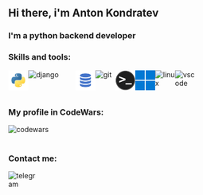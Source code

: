 ## Hi there, i'm Anton Kondratev
### I'm a python backend developer
### Skills and tools:
<img align="left" alt="python" width="40" src="https://raw.githubusercontent.com/github/explore/80688e429a7d4ef2fca1e82350fe8e3517d3494d/topics/python/python.png"/>

<img align="left" alt="django" width="95" src="https://www.djangoproject.com/m/img/logos/django-logo-negative.png"/>

<img align="left" alt="sql" width="40" src="https://raw.githubusercontent.com/github/explore/80688e429a7d4ef2fca1e82350fe8e3517d3494d/topics/sql/sql.png"/>

<img align="left" alt="git" width="40" src="https://git-scm.com/images/logos/downloads/Git-Icon-1788C.png"/>

<img align="left" alt="terminal" width="40" src="https://raw.githubusercontent.com/github/explore/d92924b1d925bb134e308bd29c9de6c302ed3beb/topics/terminal/terminal.png"/>

<img align="left" alt="windows" width="40" src="https://raw.githubusercontent.com/github/explore/379d49236d826364be968345e0a085d044108cff/topics/windows/windows.png"/>

<img align="left" alt="linux" width="40" src="https://cdn-icons-png.flaticon.com/512/6124/6124995.png"/>

<img align="left" alt="vscode" width="40" src="https://upload.wikimedia.org/wikipedia/commons/thumb/9/9a/Visual_Studio_Code_1.35_icon.svg/80px-Visual_Studio_Code_1.35_icon.svg.png"/>

<br/>
<br/>
<br/>

### My profile in CodeWars:
[<img align="left" alt="codewars" width="350" src="https://www.codewars.com/users/TonyKondr/badges/large"/>][codewars]<br/>
<br/>
### Contact me:
[<img align="left" alt="telegram" width="60" src="https://web.telegram.org/a/icon-192x192.png"/>][tg]

[codewars]: https://www.codewars.com/users/TonyKondr
[tg]: https://t.me/AntonyKondr
